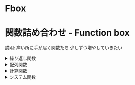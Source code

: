 # Fbox
関数詰め合わせ - Function box
======================
説明: 痒い所に手が届く関数たち 少しずつ増やしていきたい  

<details>
<summary>繰り返し関数</summary>

**repeat関数**  
<sub>num回処理を繰り返す</sub>  
構文  
FboxRepeat.repeat(num, (i) => {  
      
});  

**repeatStep関数**  
<sub>startNumからendNumまでstepNum間隔で処理を繰り返す</sub>  
構文  
GP_repeat.repeatStep(startNum ,endNum ,stepNum, (i) => {  
    
});  
</details>
<details>
<summary>配列関数</summary>

**initArray関数**  
<sub>処理の結果が代入された、要素数numの配列を作成する</sub>  
構文  
FboxArray.initArray(num,(i)=>{  
    return i;  
});  

**randomArray関数**  
<sub>配列をシャッフルする</sub>  
構文  
FboxArray.randomArray(array);  
</details>
<details>
<summary>計算関数</summary>

**degreeToRadian関数**  
<sub>度をラジアンに変換する</sub>  
構文  
FboxMath.degreeToRadian(degree);  

**radianToDegree関数**  
<sub>ラジアンを度に変換する</sub>  
構文  
FboxMath.radianToDegree(radian);  

**floor関数**  
<sub>valueをstandの倍数に切り捨てる</sub>  
構文  
FboxMath.floor(value, stand);  

**round関数**  
<sub>valueをstandの倍数に四捨五入する</sub>  
構文  
FboxMath.round(value, stand);  

**rangeRandom関数**  
<sub>範囲内でランダムな値を返す</sub>  
構文  
FboxMath.rangeRandom(min, max);  

**quadEquations関数**
<sub>a1X + b1Y = c1 と a2X + b2Y = c2 連立方程式</sub>  
構文  
FboxMath.quadEquations(a1 ,b1 ,c1 ,a2 ,b2 ,c2);  
</details>
<details>
<summary>システム関数</summary>

**timeMeasure関数**  
<sub>実行時間を計測する 返り値に実行時間が入る/sub>  
構文  
FboxSystem.timeMeasure(()=>{  
    
})  
</details>